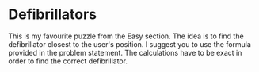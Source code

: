 # Defibrillators

This is my favourite puzzle from the Easy section.
The idea is to find the defibrillator closest to the user's position.
I suggest you to use the formula provided in the problem statement.
The calculations have to be exact in order to find the correct defibrillator.
